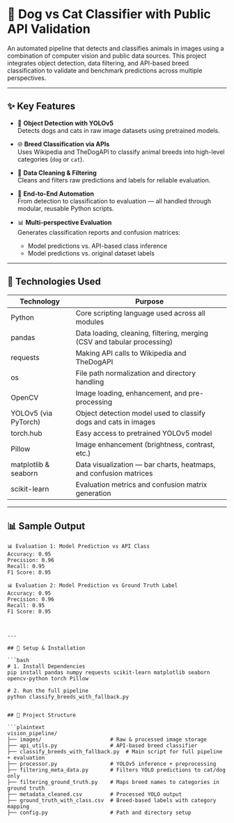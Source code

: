 # 🐾 Dog vs Cat Classifier with Public API Validation

An automated pipeline that detects and classifies animals in images using a combination of computer vision and public data sources. This project integrates object detection, data filtering, and API-based breed classification to validate and benchmark predictions across multiple perspectives.

---

## ✨ Key Features

- 📸 **Object Detection with YOLOv5**  
  Detects dogs and cats in raw image datasets using pretrained models.

- 🌐 **Breed Classification via APIs**  
  Uses Wikipedia and TheDogAPI to classify animal breeds into high-level categories (`dog` or `cat`).

- 🧹 **Data Cleaning & Filtering**  
  Cleans and filters raw predictions and labels for reliable evaluation.

- 🔁 **End-to-End Automation**  
  From detection to classification to evaluation — all handled through modular, reusable Python scripts.

- 📊 **Multi-perspective Evaluation**  
  Generates classification reports and confusion matrices:
  - Model predictions vs. API-based class inference
  - Model predictions vs. original dataset labels

---

## 🧰 Technologies Used

| Technology           | Purpose                                                                   |
|----------------------|---------------------------------------------------------------------------|
| Python               | Core scripting language used across all modules                           |
| pandas               | Data loading, cleaning, filtering, merging (CSV and tabular processing)   |
| requests             | Making API calls to Wikipedia and TheDogAPI                               |
| os                   | File path normalization and directory handling                            |
| OpenCV               | Image loading, enhancement, and pre-processing                            |
| YOLOv5 (via PyTorch) | Object detection model used to classify dogs and cats in images           |
| torch.hub            | Easy access to pretrained YOLOv5 model                                    |
| Pillow               | Image enhancement (brightness, contrast, etc.)                            |
| matplotlib & seaborn | Data visualization — bar charts, heatmaps, and confusion matrices         |
| scikit-learn         | Evaluation metrics and confusion matrix generation                        |


---

## 📊 Sample Output

```plaintext
📊 Evaluation 1: Model Prediction vs API Class
Accuracy: 0.95
Precision: 0.96
Recall: 0.95
F1 Score: 0.95

📊 Evaluation 2: Model Prediction vs Ground Truth Label
Accuracy: 0.95
Precision: 0.96
Recall: 0.95
F1 Score: 0.95



---

## 🔧 Setup & Installation

```bash
# 1. Install Dependencies
pip install pandas numpy requests scikit-learn matplotlib seaborn opencv-python torch Pillow

# 2. Run the full pipeline
python classify_breeds_with_fallback.py


## 📂 Project Structure

```plaintext
vision_pipeline/
├── images/                      # Raw & processed image storage
├── api_utils.py                 # API-based breed classifier
├── classify_breeds_with_fallback.py  # Main script for full pipeline + evaluation
├── processor.py                 # YOLOv5 inference + preprocessing
├── filtering_meta_data.py       # Filters YOLO predictions to cat/dog only
├── filtering_ground_truth.py    # Maps breed names to categories in ground truth
├── metadata_cleaned.csv         # Processed YOLO output
├── ground_truth_with_class.csv  # Breed-based labels with category mapping
├── config.py                    # Path and directory setup

